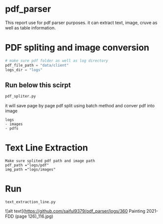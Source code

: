 # pdf_parser
This report use for pdf parser purposes. it can extract text, image, cruve as well as table information.

# PDF spliting and image conversion

```py
# make sure pdf folder as well as log directory
pdf_file_path = "data/client"
logs_dir = "logs"
```
## Run below this scirpt
```py
pdf_spliter.py
```
it will save page by page pdf split using batch method and conver pdf into image
```
logs
- images
- pdfs
```

# Text Line Extraction

```
Make sure splited pdf path and image path
pdf_path ="logs/pdf"
img_path ="logs/images"
```
# Run
```
text_extraction_line.py
```
![alt text](https://github.com/saiful9379/pdf_parser/logs/360 Painting 2021-FDD (page 126)_116.jpg)



